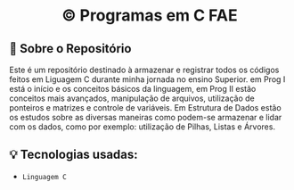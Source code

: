 <h1 align="center">
  ©️ Programas em C FAE
</h1>

## :rocket: Sobre o Repositório

Este é um repositório destinado à armazenar e registrar todos os códigos feitos em Liguagem C durante minha jornada no ensino Superior.
em Prog I está o início e os conceitos básicos da linguagem, em Prog II estão conceitos mais avançados, manipulação de arquivos, utilização de ponteiros e matrizes e controle de variáveis. 
Em Estrutura de Dados estão os estudos sobre as diversas maneiras como podem-se armazenar e lidar com os dados, como por exemplo: utilização de Pilhas, Listas e Árvores. 

## :bulb: Tecnologias usadas:

- `Linguagem C`
